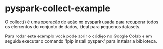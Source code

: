 # pyspark-collect-example

O collect() é uma operação de ação no pyspark usada para recuperar todos os elementos do conjunto de dados, ideal para pequenos datasets.

Para rodar este exemplo você pode abrir o código no Google Colab e em seguida executar o comando '!pip install pyspark' para instalar a biblioteca.
